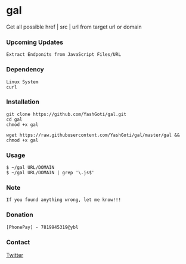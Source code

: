 # gal
Get all possible href | src | url from target url or domain

### Upcoming Updates
```
Extract Endponits from JavaScript Files/URL
```

### Dependency 
```
Linux System
curl
```

### Installation
```
git clone https://github.com/YashGoti/gal.git
cd gal
chmod +x gal
```
```
wget https://raw.githubusercontent.com/YashGoti/gal/master/gal && chmod +x gal
```

### Usage
```
$ ~/gal URL/DOMAIN
$ ~/gal URL/DOMAIN | grep '\.js$'
```

### Note
```
If you found anything wrong, let me know!!!
```

### Donation
```
[PhonePay] - 7819945319@ybl
```

### Contact
[Twitter](https://twitter.com/_YashGoti_)
